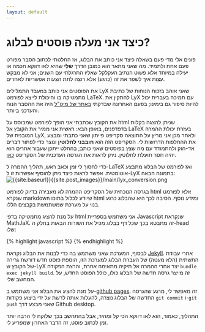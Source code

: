 ```yaml
---
layout: default
---
```

# כיצד אני מעלה פוסטים לבלוג?

פונים אלי מדי פעם בשאלה כיצד אני כותב את הבלוג, אז החלטתי לכתוב הסבר מפורט פעם אחת ולתמיד. מה שאני מתאר הוא כמובן הדרך **שלי** שהיא לאו דווקא חכמה או יעילה במיוחד אלא פשוט הנתיב העקלקל שאליו התרגלתי עם השנים; אני לא מבקש עצות איך לשפר את זה (כרגע) אלא רוצה לתת הצעות אפשריות לאחרים.

את הפוסטים אני כותב במעבד התמלילים LyX שאני אוהב בזכות הנוחות של כתיבת מתמטיקה בו והיכולת לייצא לפורמט LaTeX. להתקין את LyX עם תמיכה בעברית יכול להיות סיפור גם בימינו; בפעם האחרונה שבדקתי [באתר של מיט"ל](https://meital.iucc.ac.il/he/%D7%A1%D7%9C-%D7%98%D7%9B%D7%A0%D7%95%D7%9C%D7%95%D7%92%D7%99%D7%95%D7%AA-%D7%99%D7%A9%D7%9F/%D7%A2%D7%95%D7%A8%D7%9A-latex-%D7%9C%D7%9B%D7%AA%D7%99%D7%91%D7%94-%D7%9E%D7%AA%D7%9E%D7%98%D7%99%D7%AA-lyx/) היה את ההסבר הנוח והעדכני ביותר.

את הקובץ שכתבתי אני הופך לפורמט שמבוסס על html שניתן להצגה בקלות בדפדפנים, באופן הבא: ראשית אני ממיר את הקובץ אל LaTeX בעזרת יכולת ההמרה המובנית של LyX, ולאחר מכן אני מריץ על התוצאה סקריפט פייתון שאני כתבתי ומבצע את ההחלפות הדרושות לי. הסקריפט הזה הוא **חובבני לחלוטין** ונוצר כדי לפתור דברים אד-הוק ולהתמודד עם מה שצץ בפוסטים שאני כותב; בהחלט ייתכן שעבור אחרים הוא יהיה חסר תועלת לחלוטין. ניתן לראות את הגרסה העדכנית של הסקריפט [כאן](https://github.com/gadial/blog/blob/master/raw_posts/lyx2blog.py).

כדי לחסוך לי זמן וכאב ראש, תהליך ההמרה ל-LaTeX ואז לפורמט של הבלוג מתבצע אוטומטית. אפשר לראות כיצד ניתן להוסיף אפשרות זו ל-LyX בתמונה הבאה:
![{{site.baseurl}}{{site.post_images}}/main/lyx_conversion.png]({{site.baseurl}}{{site.post_images}}/main/lyx_conversion.png)

בגרסה הנוכחית של הסקריפט ההמרה לא מעבירה בדיוק לפורמט html אלא לפורמט שנקרא markdown שיודע לכלול בתוכו html ומידע נוסף. הסיבה לכך היא שהבלוג כרגע בנוי על מערכת שמשתמשת בקבצים הללו.

על מנת להציג מתמטיקה בדפי html אני משתמש בספריית Javascript שנקראת MathJaX. זה מתבטא בכך שכל דף בבלוג מכיל את השורות הבאות בחלק ה-head שלו:
<div class="code-block">
{% highlight javascript %}
<script type="text/x-mathjax-config">
    MathJax.Hub.Config({
      tex2jax: {
        processEscapes: true
      },
      TeX: {extensions: ["AMSmath.js","AMSsymbols.js"]},
      "HTML-CSS": { 
        linebreaks: { automatic: true }
      },
      SVG: { 
        linebreaks: { automatic: true } 
      }
    });
  </script>
{% endhighlight %}
</div>

לבסוף, המערכת שאני משתמש בה כדי לבנות את הבלוג נקראת [Jekyll](https://jekyllrb.com/). אחרי עבודת התשתית (הלא מעטה) של העברת הבלוג למערכת הזו, הוספת פוסט חדש דורשת גרירה של הקובץ ש-LyX יצר אחרי ההמרה אל תיקיה מתאימה אחרת, והרצת הפקודה `bundle exec jekyll build`. זה מייצר גרסה חדשה של הבלוג כולו, כולל הפוסט החדש, על המחשב שלי.

על מנת להציג את הבלוג אני משתמש ב-[github pages](https://pages.github.com/). זה מאפשר לי, מרגע שהגרסה החדשה של הבלוג נוצרה, להעלות אותה לרשת על ידי ביצוע פקודות `git commit` ו-`git push` שאני מבצע דרך Github desktop.

התהליך, כאמור, הוא לאו דווקא הכי קל ומהיר, אבל בהתחשב בכך שלוקח לי הרבה יותר זמן לכתוב פוסט, זה הדבר האחרון שמפריע לי.